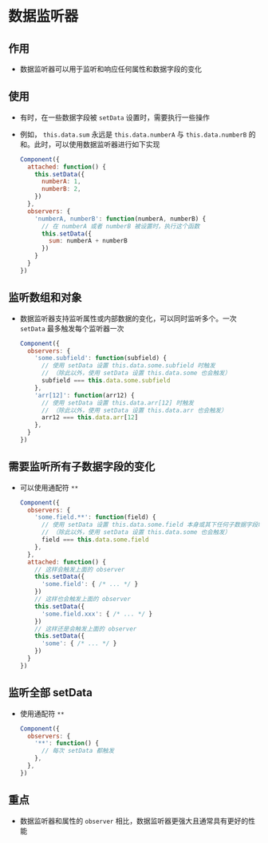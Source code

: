 # 数据监听器

## 作用

+ 数据监听器可以用于监听和响应任何属性和数据字段的变化

## 使用

+ 有时，在一些数据字段被 `setData` 设置时，需要执行一些操作

+ 例如， `this.data.sum` 永远是 `this.data.numberA` 与 `this.data.numberB` 的和。此时，可以使用数据监听器进行如下实现

  ```js
  Component({
    attached: function() {
      this.setData({
        numberA: 1,
        numberB: 2,
      })
    },
    observers: {
      'numberA, numberB': function(numberA, numberB) {
        // 在 numberA 或者 numberB 被设置时，执行这个函数
        this.setData({
          sum: numberA + numberB
        })
      }
    }
  })
  ```

## 监听数组和对象

+ 数据监听器支持监听属性或内部数据的变化，可以同时监听多个。一次 `setData` 最多触发每个监听器一次

  ```js
  Component({
    observers: {
      'some.subfield': function(subfield) {
        // 使用 setData 设置 this.data.some.subfield 时触发
        // （除此以外，使用 setData 设置 this.data.some 也会触发）
        subfield === this.data.some.subfield
      },
      'arr[12]': function(arr12) {
        // 使用 setData 设置 this.data.arr[12] 时触发
        // （除此以外，使用 setData 设置 this.data.arr 也会触发）
        arr12 === this.data.arr[12]
      },
    }
  })
  ```

## 需要监听所有子数据字段的变化

+ 可以使用通配符 `**`

  ```js
  Component({
    observers: {
      'some.field.**': function(field) {
        // 使用 setData 设置 this.data.some.field 本身或其下任何子数据字段时触发
        // （除此以外，使用 setData 设置 this.data.some 也会触发）
        field === this.data.some.field
      },
    },
    attached: function() {
      // 这样会触发上面的 observer
      this.setData({
        'some.field': { /* ... */ }
      })
      // 这样也会触发上面的 observer
      this.setData({
        'some.field.xxx': { /* ... */ }
      })
      // 这样还是会触发上面的 observer
      this.setData({
        'some': { /* ... */ }
      })
    }
  })
  ```

## 监听全部 setData

+ 使用通配符 `**`

  ```js
  Component({
    observers: {
      '**': function() {
        // 每次 setData 都触发
      },
    },
  })
  ```

## 重点

+ 数据监听器和属性的 `observer` 相比，数据监听器更强大且通常具有更好的性能

